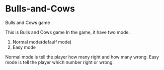 # Bulls-and-Cows
Bulls and Cows game

This is Bulls and Cows game
In the game, it have two mode.
1. Normal mode(defaulf mode)
2. Easy mode

Normal mode is tell the player how many right and how many wrong.
Easy mode is tell the player which number right or wrong.
